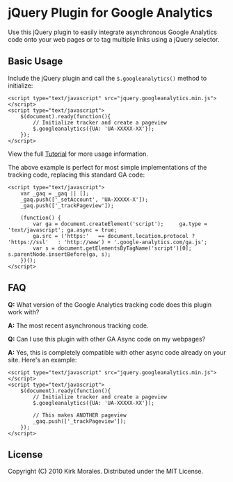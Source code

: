 # jQuery Plugin for Google Analytics

Use this jQuery plugin to easily integrate asynchronous Google Analytics code onto your web pages or to tag multiple links using a jQuery selector.

## Basic Usage

Include the jQuery plugin and call the `$.googleanalytics()` method to initialize:

	<script type="text/javascript" src="jquery.googleanalytics.min.js"></script>
	<script type="text/javascript">
		$(document).ready(function(){
			// Initialize tracker and create a pageview
			$.googleanalytics({UA: 'UA-XXXXX-XX'});
		});
	</script>

View the full [Tutorial](http://github.com/knation/jquery-googleanalytics/blob/master/TUTORIAL.md) for more usage information. 

The above example is perfect for most simple implementations of the tracking code, replacing this standard GA code:

	<script type="text/javascript">
		var _gaq = _gaq || [];
		_gaq.push(['_setAccount', 'UA-XXXXX-X']);
		_gaq.push(['_trackPageview']);

		(function() {
			var ga = document.createElement('script');     ga.type = 'text/javascript'; ga.async = true;
			ga.src = ('https:'   == document.location.protocol ? 'https://ssl'   : 'http://www') + '.google-analytics.com/ga.js';
			var s = document.getElementsByTagName('script')[0]; s.parentNode.insertBefore(ga, s);
		})();
	</script>

## FAQ

**Q:** What version of the Google Analytics tracking code does this plugin work with?

**A:** The most recent asynchronous tracking code.

**Q:** Can I use this plugin with other GA Async code on my webpages?

**A:** Yes, this is completely compatible with other async code already on your site. Here's an example:

	<script type="text/javascript" src="jquery.googleanalytics.min.js"></script>
	<script type="text/javascript">
		$(document).ready(function(){
			// Initialize tracker and create a pageview
			$.googleanalytics({UA: 'UA-XXXXX-XX'});

			// This makes ANOTHER pageview
			_gaq.push(['_trackPageview']);
		});
	</script>

## License

Copyright (C) 2010 Kirk Morales. Distributed under the MIT License.